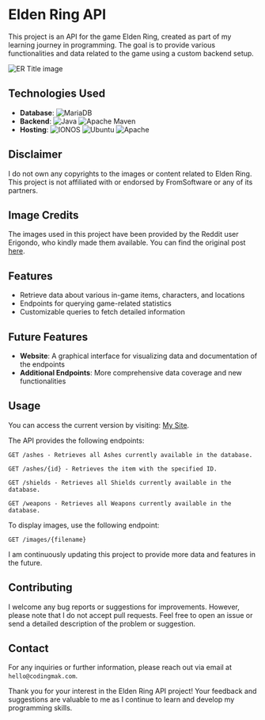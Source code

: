 

# Elden Ring API

This project is an API for the game Elden Ring, created as part of my learning journey in programming. The goal is to provide various functionalities and data related to the game using a custom backend setup.

![ER Title image](https://erapi.codingmak.com/images/SB_Title_01.png)

## Technologies Used

- **Database**: ![MariaDB](https://img.shields.io/badge/MariaDB-003545?style=flat&logo=mariadb&logoColor=white)
- **Backend**: ![Java](https://img.shields.io/badge/java-%23ED8B00.svg?style=flat&logo=openjdk&logoColor=white) ![Apache Maven](https://img.shields.io/badge/Apache%20Maven-C71A36?style=flat&logo=Apache%20Maven&logoColor=white)
- **Hosting**: ![IONOS](https://img.shields.io/badge/IONOS-00F) ![Ubuntu](https://img.shields.io/badge/Ubuntu-E95420?style=flat&logo=ubuntu&logoColor=white) ![Apache](https://img.shields.io/badge/apache-%23D42029.svg?style=flat&logo=apache&logoColor=white)

## Disclaimer

I do not own any copyrights to the images or content related to Elden Ring. This project is not affiliated with or endorsed by FromSoftware or any of its partners.

## Image Credits

The images used in this project have been provided by the Reddit user Erigondo, who kindly made them available. You can find the original post [here](https://www.reddit.com/r/fromsoftware/comments/tqoav1/all_game_item_images_sfx_spell_textures_elden_ring/).

## Features

- Retrieve data about various in-game items, characters, and locations
- Endpoints for querying game-related statistics
- Customizable queries to fetch detailed information

## Future Features

- **Website**: A graphical interface for visualizing data and documentation of the endpoints
- **Additional Endpoints**: More comprehensive data coverage and new functionalities

## Usage

You can access the current version by visiting: [My Site](https://erapi.codingmak.com/shields).

The API provides the following endpoints:

`
GET /ashes -
Retrieves all Ashes currently available in the database.
`

`
GET /ashes/{id} -
Retrieves the item with the specified ID.
`

`
GET /shields -
Retrieves all Shields currently available in the database.
`

`
GET /weapons -
Retrieves all Weapons currently available in the database.
`

To display images, use the following endpoint:

`
GET /images/{filename}
`

I am continuously updating this project to provide more data and features in the future.

## Contributing

I welcome any bug reports or suggestions for improvements. However, please note that I do not accept pull requests. Feel free to open an issue or send a detailed description of the problem or suggestion.

## Contact

For any inquiries or further information, please reach out via email at `hello@codingmak.com`.

Thank you for your interest in the Elden Ring API project! Your feedback and suggestions are valuable to me as I continue to learn and develop my programming skills.

